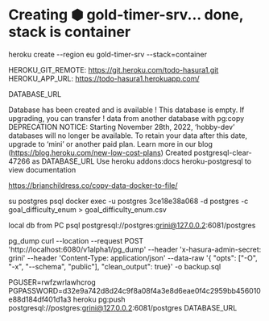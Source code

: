 # Creating ⬢ gold-timer-srv... done, stack is container

heroku create --region eu gold-timer-srv --stack=container

HEROKU_GIT_REMOTE: <https://git.heroku.com/todo-hasura1.git>
HEROKU_APP_URL: <https://todo-hasura1.herokuapp.com/>

DATABASE_URL

Database has been created and is available
! This database is empty. If upgrading, you can transfer
! data from another database with pg:copy
DEPRECATION NOTICE:
Starting November 28th, 2022, ‘hobby-dev’ databases will no longer be available. To retain your data after this date, upgrade to ‘mini’ or another paid plan.
Learn more in our blog (<https://blog.heroku.com/new-low-cost-plans>)
Created postgresql-clear-47266 as DATABASE_URL
Use heroku addons:docs heroku-postgresql to view documentation

<!-- hint for making csv from tables -->

<https://brianchildress.co/copy-data-docker-to-file/>

su postgres
psql
docker exec -u postgres 3ce18e38a068 -d postgres -c goal_difficulty_enum > goal_difficulty_enum.csv

local db from PC
psql postgresql://postgres:grini@127.0.0.2:6081/postgres

pg_dump
curl --location --request POST 'http://localhost:6080/v1alpha1/pg_dump' --header 'x-hasura-admin-secret: grini' --header 'Content-Type: application/json' --data-raw '{ "opts": ["-O", "-x", "--schema", "public"], "clean_output": true}' -o backup.sql

PGUSER=rwfzwrlawhcrog PGPASSWORD=d32e9a742d8d24c9f8a08f4a3e8d6eae0f4c2959bb456010e88d184df401d1a3 heroku pg:push postgresql://postgres:grini@127.0.0.2:6081/postgres DATABASE_URL
